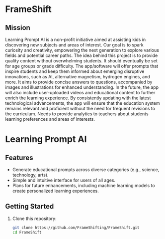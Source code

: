 # FrameShift

## Mission
Learning Prompt AI is a non-profit initiative aimed at assisting kids in discovering new subjects and areas of interest. Our goal is to spark curiosity and creativity, empowering the next generation to explore various fields and potential career paths. The idea behind this project is to provide quality content without overwhelming students. It should eventually be set for age groups or grade difficulty. The app/software will offer prompts that inspire students and keep them informed about emerging disruptive innovations, such as AI, alternative magnetism, hydrogen engines, and more. It aims to provide concise answers to questions, accompanied by images and illustrations for enhanced understanding. In the future, the app will also include user-uploaded videos and educational content to further enrich the learning experience. By consistently updating with the latest technological advancements, the app will ensure that the education system remains relevant and proficient without the need for frequent revisions to the curriculum. Needs to provide analytics to teachers about students learning preferences and areas of interests.

# Learning Prompt AI

## Features
- Generate educational prompts across diverse categories (e.g., science, technology, arts).
- Simple and intuitive interface for users of all ages.
- Plans for future enhancements, including machine learning models to create personalized learning experiences.

## Getting Started
1. Clone this repository:
   ```bash
   git clone https://github.com/FrameShifting/FrameShift.git
   cd FrameShift
